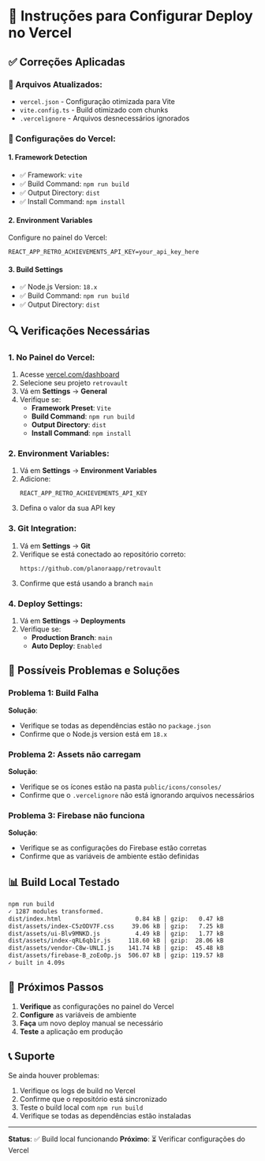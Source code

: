 # 🚀 Instruções para Configurar Deploy no Vercel

## ✅ Correções Aplicadas

### 📄 Arquivos Atualizados:
- `vercel.json` - Configuração otimizada para Vite
- `vite.config.ts` - Build otimizado com chunks
- `.vercelignore` - Arquivos desnecessários ignorados

### 🔧 Configurações do Vercel:

#### 1. **Framework Detection**
- ✅ Framework: `vite`
- ✅ Build Command: `npm run build`
- ✅ Output Directory: `dist`
- ✅ Install Command: `npm install`

#### 2. **Environment Variables**
Configure no painel do Vercel:
```
REACT_APP_RETRO_ACHIEVEMENTS_API_KEY=your_api_key_here
```

#### 3. **Build Settings**
- ✅ Node.js Version: `18.x`
- ✅ Build Command: `npm run build`
- ✅ Output Directory: `dist`

## 🔍 Verificações Necessárias

### 1. **No Painel do Vercel:**
1. Acesse [vercel.com/dashboard](https://vercel.com/dashboard)
2. Selecione seu projeto `retrovault`
3. Vá em **Settings** → **General**
4. Verifique se:
   - **Framework Preset**: `Vite`
   - **Build Command**: `npm run build`
   - **Output Directory**: `dist`
   - **Install Command**: `npm install`

### 2. **Environment Variables:**
1. Vá em **Settings** → **Environment Variables**
2. Adicione:
   ```
   REACT_APP_RETRO_ACHIEVEMENTS_API_KEY
   ```
3. Defina o valor da sua API key

### 3. **Git Integration:**
1. Vá em **Settings** → **Git**
2. Verifique se está conectado ao repositório correto:
   ```
   https://github.com/planoraapp/retrovault
   ```
3. Confirme que está usando a branch `main`

### 4. **Deploy Settings:**
1. Vá em **Settings** → **Deployments**
2. Verifique se:
   - **Production Branch**: `main`
   - **Auto Deploy**: `Enabled`

## 🚨 Possíveis Problemas e Soluções

### Problema 1: Build Falha
**Solução**: 
- Verifique se todas as dependências estão no `package.json`
- Confirme que o Node.js version está em `18.x`

### Problema 2: Assets não carregam
**Solução**:
- Verifique se os ícones estão na pasta `public/icons/consoles/`
- Confirme que o `.vercelignore` não está ignorando arquivos necessários

### Problema 3: Firebase não funciona
**Solução**:
- Verifique se as configurações do Firebase estão corretas
- Confirme que as variáveis de ambiente estão definidas

## 📊 Build Local Testado

```bash
npm run build
✓ 1287 modules transformed.
dist/index.html                     0.84 kB │ gzip:   0.47 kB
dist/assets/index-C5zODV7F.css     39.06 kB │ gzip:   7.25 kB
dist/assets/ui-Blv9MNKD.js          4.49 kB │ gzip:   1.77 kB
dist/assets/index-qRL6qb1r.js     118.60 kB │ gzip:  28.06 kB
dist/assets/vendor-C8w-UNLI.js    141.74 kB │ gzip:  45.48 kB
dist/assets/firebase-B_zoEo0p.js  506.07 kB │ gzip: 119.57 kB
✓ built in 4.09s
```

## 🎯 Próximos Passos

1. **Verifique** as configurações no painel do Vercel
2. **Configure** as variáveis de ambiente
3. **Faça** um novo deploy manual se necessário
4. **Teste** a aplicação em produção

## 📞 Suporte

Se ainda houver problemas:
1. Verifique os logs de build no Vercel
2. Confirme que o repositório está sincronizado
3. Teste o build local com `npm run build`
4. Verifique se todas as dependências estão instaladas

---

**Status**: ✅ Build local funcionando
**Próximo**: ⏳ Verificar configurações do Vercel
